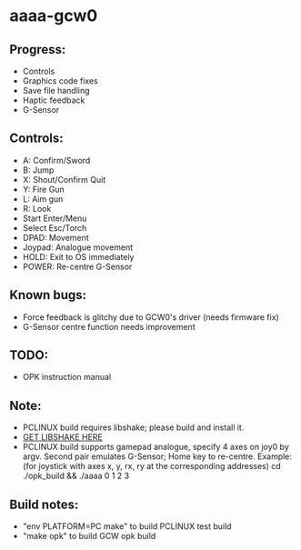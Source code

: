 # aaaa-gcw0
## Progress:
- Controls
- Graphics code fixes
- Save file handling
- Haptic feedback
- G-Sensor

## Controls:
- A: Confirm/Sword
- B: Jump
- X: Shout/Confirm Quit
- Y: Fire Gun
- L: Aim gun
- R: Look
- Start Enter/Menu
- Select Esc/Torch
- DPAD: Movement
- Joypad: Analogue movement
- HOLD: Exit to OS immediately
- POWER: Re-centre G-Sensor

## Known bugs:
- Force feedback is glitchy due to GCW0's driver (needs firmware fix)
- G-Sensor centre function needs improvement

## TODO:
- OPK instruction manual

## Note:
- PCLINUX build requires libshake; please build and install it.
- [GET LIBSHAKE HERE](https://github.com/zear/libShake)
- PCLINUX build supports gamepad analogue, specify 4 axes on joy0 by argv. Second pair emulates G-Sensor; Home key to re-centre.
Example: (for joystick with axes x, y, rx, ry at the corresponding addresses)
cd ./opk_build && ./aaaa 0 1 2 3

## Build notes:
- "env PLATFORM=PC make" to build PCLINUX test build
- "make opk" to build GCW opk build
